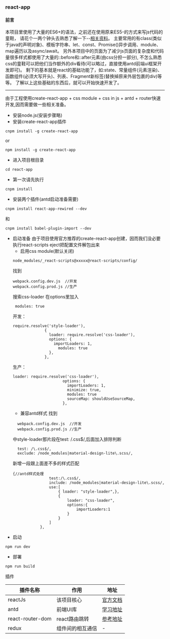 ### react-app

#### 前言

本项目里使用了大量的ES6+的语法，之前还在使用原来ES5-的方式来写js代码的童鞋，
请花个一两个钟头去熟悉了解一下--[相关资料](http://es6.ruanyifeng.com/)。
主要常用的有class(类似于java的声明对象)、模板字符串、let、const、Promise()异步调用、module、map遍历以及async/await。
另外本项目中的页面为了减少js页面的复杂度和代码量很多样式都使用了大量的::before和::after元素(由css分担一部分),
不怎么熟悉css的童鞋可以把他们当作额外的div看待(可以略过，直接使用antd前端ui框架开发即可)。
剩下的基本就是react的基础功能了，如:state、常量组件(元素渲染)、函数组件(必须大写开头)、列表、Fragment新标签(替换掉原来外层包裹的div)等等。
了解以上这些基础的东西后，就可以开始快速开发了。

---

由于工程使用create-react-app + css module + css in js + antd + router快速开发,因而需要做一些相关准备。
- 安装node.js(安装步骤略)
- 安装create-react-app插件
```
cnpm install -g create-react-app
```
or
```
npm install -g create-react-app
```
- 进入项目根目录
```
cd react-app
```
- 第一次请先执行
```
cnpm install
```
- 安装两个插件(antd启动准备需要)
```
cnpm install react-app-rewired --dev
```
和
```
cnpm install babel-plugin-import --dev
```
- 启动准备
  由于项目使用官方推荐的create-react-app创建，因而我们没必要执行react-scripts eject把配置文件解包出来
  - 启用css module(默认关闭) 
  ```
  node_modules/_react-scripts@xxxxx@react-scripts/config/
  ```
  找到
  ```
  webpack.config.dev.js  //开发
  webpack.config.prod.js //生产
  ```
  搜索css-loader 在options里加入 
  ```
   modules: true 
  ```
  开发：
  ```
  require.resolve('style-loader'),
                {
                  loader: require.resolve('css-loader'),
                  options: {
                    importLoaders: 1,
                      modules: true
                  },
                },
  ```
  生产：
  ```
  loader: require.resolve('css-loader'),
                        options: {
                          importLoaders: 1,
                          minimize: true,
                          modules: true
                          sourceMap: shouldUseSourceMap,
                        },
  ```
  - 兼容antd样式
  找到
  ```
    webpack.config.dev.js  //开发
    webpack.config.prod.js //生产
  ```
    中style-loader那片段在test: /\.css$/,后面加入排除判断
  ```
    test: /\.css$/,
    exclude: /node_modules|material-design-lite\.scss/,
  ```
  新增一段跟上面差不多的样式匹配
  ```
  {//antd样式处理
                  test:/\.css$/,
                  include: /node_modules|material-design-lite\.scss/,
                  use:[
                      { loader: "style-loader",},
                      {
                          loader: "css-loader",
                          options:{
                              importLoaders:1
                          }
                      }
                  ]
              },
   ```
- 启动
```
npm run dev
```
- 部署
```
npm run build 
```
插件


插件名称 | 作用 | 地址
--- | --- | ---
reactJs | 该项目核心 | [官方文档](https://reactjs.org/docs/hello-world.html)
antd | 前端UI库 | [学习地址](https://ant.design/docs/react/introduce-cn)
react-router-dom | react路由跳转 | [参考地址](http://reacttraining.cn/web/guides/quick-start)
redux | 组件间的相互通信 | -